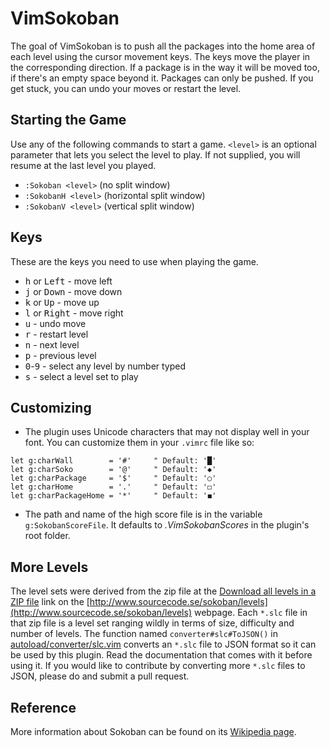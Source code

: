# VimSokoban

The goal of VimSokoban is to push all the packages into the home area of each level using the cursor movement keys. The keys move the player in the corresponding direction. If a package is in the way it will be moved too, if there's an empty space beyond it. Packages can only be pushed. If you get stuck, you can undo your moves or restart the level.

## Starting the Game
Use any of the following commands to start a game. `<level>` is an optional parameter that lets you select the level to play. If not supplied, you will resume at the last level you played.
* `:Sokoban <level>`    (no split window)
* `:SokobanH <level>`   (horizontal split window)
* `:SokobanV <level>`   (vertical split window)

## Keys
These are the keys you need to use when playing the game.
* <kbd>h</kbd> or <kbd>Left</kbd> - move left
* <kbd>j</kbd> or <kbd>Down</kbd> - move down
* <kbd>k</kbd> or <kbd>Up</kbd> - move up
* <kbd>l</kbd> or <kbd>Right</kbd> - move right
* <kbd>u</kbd> - undo move
* <kbd>r</kbd> - restart level
* <kbd>n</kbd> - next level
* <kbd>p</kbd> - previous level
* <kbd>0</kbd>-<kbd>9</kbd> - select any level by number typed
* <kbd>s</kbd> - select a level set to play

## Customizing
* The plugin uses Unicode characters that may not display well in your font. You can customize them in your `.vimrc` file like so:
```
let g:charWall        = '#'     " Default: '█'
let g:charSoko        = '@'     " Default: '◆'
let g:charPackage     = '$'     " Default: '○'
let g:charHome        = '.'     " Default: '◻'
let g:charPackageHome = '*'     " Default: '◼'
```
* The path and name of the high score file is in the variable `g:SokobanScoreFile`. It defaults to *.VimSokobanScores* in the plugin's root folder.

## More Levels
The level sets were derived from the zip file at the [Download all levels in a ZIP file](http://www.sourcecode.se/sokoban/download/Levels.zip) link on the [http://www.sourcecode.se/sokoban/levels](http://www.sourcecode.se/sokoban/levels) webpage. Each `*.slc` file in that zip file is a level set ranging wildly in terms of size, difficulty and number of levels. The function named `converter#slc#ToJSON()` in [autoload/converter/slc.vim](https://github.com/PhilRunninger/sokoban.vim/tree/master/autoload/converter/slc.vim) converts an `*.slc` file to JSON format so it can be used by this plugin. Read the documentation that comes with it before using it. If you would like to contribute by converting more `*.slc` files to JSON, please do and submit a pull request.

## Reference
More information about Sokoban can be found on its [Wikipedia page](https://en.wikipedia.org/wiki/Sokoban).
